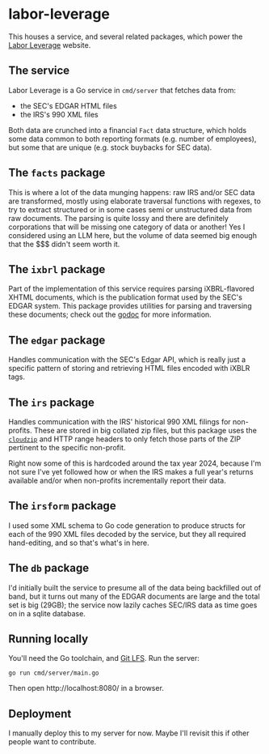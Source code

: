 # labor-leverage

This houses a service, and several related packages, which power the [Labor Leverage](https://bigboy.us/labor-leverage) website.

## The service

Labor Leverage is a Go service in `cmd/server` that fetches data from:

- the SEC's EDGAR HTML files
- the IRS's 990 XML files

Both data are crunched into a financial `Fact` data structure, which holds some data common to both reporting formats (e.g. number of employees), but some that are unique (e.g. stock buybacks for SEC data).

## The `facts` package

This is where a lot of the data munging happens: raw IRS and/or SEC data are transformed, mostly using elaborate traversal functions with regexes, to try to extract structured or in some cases semi or unstructured data from raw documents. The parsing is quite lossy and there are definitely corporations that will be missing one category of data or another! Yes I considered using an LLM here, but the volume of data seemed big enough that the $$$ didn't seem worth it.

## The `ixbrl` package

Part of the implementation of this service requires parsing iXBRL-flavored XHTML documents, which is the publication format used by the SEC's EDGAR system. This package provides utilities for parsing and traversing these documents; check out the [godoc](https://pkg.go.dev/github.com/saranrapjs/labor-leverage/pkg/ixbrl) for more information.

## The `edgar` package

Handles communication with the SEC's Edgar API, which is really just a specific pattern of storing and retrieving HTML files encoded with iXBLR tags.

## The `irs` package

Handles communication with the IRS' historical 990 XML filings for non-profits. These are stored in big collated zip files, but this package uses the [`cloudzip`](https://github.com/ozkatz/cloudzip) and HTTP range headers to only fetch those parts of the ZIP pertinent to the specific non-profit.

Right now some of this is hardcoded around the tax year 2024, because I'm not sure I've yet followed how or when the IRS makes a full year's returns available and/or when non-profits incrementally report their data.

## The `irsform` package

I used some XML schema to Go code generation to produce structs for each of the 990 XML files decoded by the service, but they all required hand-editing, and so that's what's in here.

## The `db` package

I'd initially built the service to presume all of the data being backfilled out of band, but it turns out many of the EDGAR documents are large and the total set is big (29GB); the service now lazily caches SEC/IRS data as time goes on in a sqlite database.

## Running locally

You'll need the Go toolchain, and [Git LFS](https://git-lfs.com). Run the server:

```shell
go run cmd/server/main.go
```

Then open http://localhost:8080/ in a browser.

## Deployment

I manually deploy this to my server for now. Maybe I'll revisit this if other people want to contribute.
